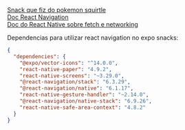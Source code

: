 [Snack que fiz do pokemon squirtle](https://snack.expo.dev/@satinp/pokemonsquirtle)  
[Doc React Navigation](https://reactnavigation.org/docs/hello-react-navigation)  
[Doc do React Native sobre fetch e networking](https://reactnative.dev/docs/network)  

Dependencias para utilizar react navigation no expo snacks:
```json
{
  "dependencies": {
    "@expo/vector-icons": "^14.0.0",
    "react-native-paper": "4.9.2",
    "react-native-screens": "~3.29.0",
    "@react-navigation/stack": "6.3.29",
    "@react-navigation/native": "6.1.17",
    "react-native-gesture-handler": "~2.14.0",
    "@react-navigation/native-stack": "6.9.26",
    "react-native-safe-area-context": "4.8.2"
  }
}
```
